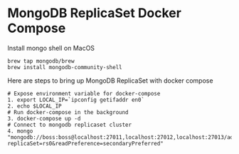 # MongoDB ReplicaSet Docker Compose

Install mongo shell on MacOS

```
brew tap mongodb/brew
brew install mongodb-community-shell
```

Here are steps to bring up MongoDB ReplicaSet with docker compose

```
# Expose environment variable for docker-compose
1. export LOCAL_IP=`ipconfig getifaddr en0`
2. echo $LOCAL_IP
# Run docker-compose in the background
3. docker-compose up -d
# Connect to mongodb replicaset cluster
4. mongo "mongodb://boss:boss@localhost:27011,localhost:27012,localhost:27013/admin?replicaSet=rs0&readPreference=secondaryPreferred"
```
